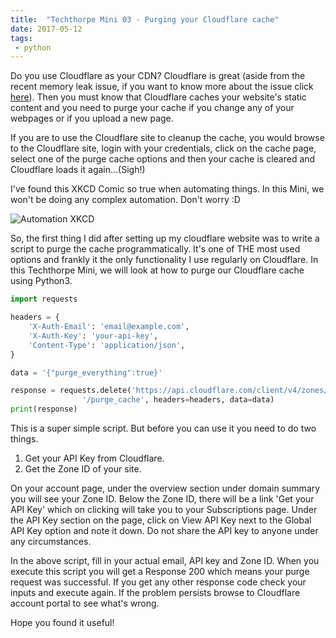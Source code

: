 ```yaml
---
title:  "Techthorpe Mini 03 - Purging your Cloudflare cache"
date: 2017-05-12
tags:
 - python
---
```


<!-- Excerpt Start -->
Do you use Cloudflare as your CDN? Cloudflare is great (aside from the recent memory leak issue, if you want to know more about the issue click [here](https://blog.cloudflare.com/incident-report-on-memory-leak-caused-by-cloudflare-parser-bug/)). Then you must know that Cloudflare caches your website's static content and you need to purge your cache if you change any of your webpages or if you upload a new page.

If you are to use the Cloudflare site to cleanup the cache, you would browse to the Cloudflare site, login with your credentials, click on the cache page, select one of the purge cache options and then your cache is cleared and Cloudflare loads it again...(Sigh!)

I've found this XKCD Comic so true when automating things. In this Mini, we won't be doing any complex automation. Don't worry :D

![Automation XKCD](/img/automation.png)
<!-- Excerpt End -->

So, the first thing I did after setting up my cloudflare website was to write a script to purge the cache programmatically. It's one of THE most used options and frankly it the only functionality I use regularly on Cloudflare. In this Techthorpe Mini, we will look at how to purge our Cloudflare cache using Python3.

```python
import requests

headers = {
    'X-Auth-Email': 'email@example.com',
    'X-Auth-Key': 'your-api-key',
    'Content-Type': 'application/json',
}

data = '{"purge_everything":true}'

response = requests.delete('https://api.cloudflare.com/client/v4/zones/zone-identifier' +
                '/purge_cache', headers=headers, data=data)
print(response)
```

This is a super simple script. But before you can use it you need to do two things.

1. Get your API Key from Cloudflare.
2. Get the Zone ID of your site.

On your account page, under the overview section under domain summary you will see your Zone ID. Below the Zone ID, there will be a link 'Get your API Key' which on clicking will take you to your Subscriptions page. Under the API Key section on the page, click on View API Key next to the Global API Key option and note it down. Do not share the API key to anyone under any circumstances.

In the above script, fill in your actual email, API key and Zone ID. When you execute this script you will get a Response 200 which means your purge request was successful. If you get any other response code check your inputs and execute again. If the problem persists browse to Cloudflare account portal to see what's wrong.


Hope you found it useful!
